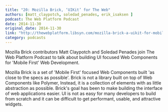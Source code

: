 ```yaml
---
title: "20: Mozilla Brick, ‘UIKit’ for The Web"
authors: [matt_claypotch, soledad_penades, erik_isaksen ]
podcast: The Web Platform Podcast
date: 2014-11-30
original_date: 2014-11-30
link: "http://thewebplatform.libsyn.com/mozilla-brick-a-uikit-for-mobile-first"
category: podcasts
---
```


Mozilla Brick contributors Matt Claypotch and Soledad Penades join The Web Platform Podcast to talk about building UI focused Web Components for 'Mobile First' Web Development.

<!-- Excerpt -->

Mozilla Brick is a set of 'Mobile First' focused Web Components built 'as close to the specs as possible'. Brick is not a library built on top of Web Components like Polymer, Instead, it is a collection of elements with as little abstraction as possible. Brick's goal has been to make building the interface of web applications easier. UI is not as easy for many developers to build from scratch and it can be difficult to get performant, usable, and attractive widgets.

